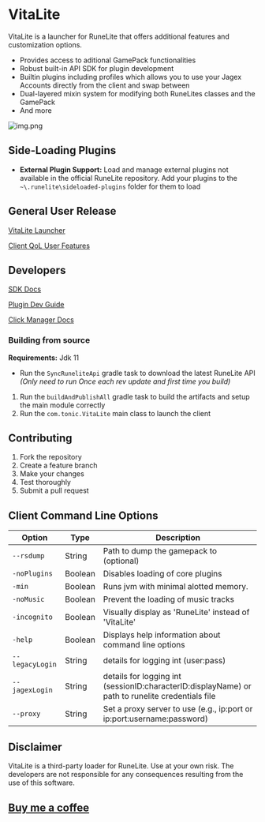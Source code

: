 # VitaLite
VitaLite is a launcher for RuneLite that offers additional features and customization options.
- Provides access to aditional GamePack functionalities
- Robust built-in API SDK for plugin development
- Builtin plugins including profiles which allows you to use your Jagex Accounts directly from the client and swap between
- Dual-layered mixin system for modifying both RuneLites classes and the GamePack
- And more

![img.png](img.png)

## Side-Loading Plugins
- **External Plugin Support:** Load and manage external plugins not available in the official RuneLite repository.
  Add your plugins to the `~\.runelite\sideloaded-plugins` folder for them to load

## General User Release

[VitaLite Launcher](https://github.com/Tonic-Box/VitaLauncher/releases)

[Client QoL User Features](./docs/FEATURES.md)

## Developers
[SDK Docs](./docs/SDK-DOCS.md)

[Plugin Dev Guide](./docs/EXTERNALPLUGIN.md)

[Click Manager Docs](./docs/CLICKMANAGER.md)

### Building from source
**Requirements:** Jdk 11
- Run the `SyncRuneliteApi` gradle task to download the latest RuneLite API _(Only need to run Once each rev update and first time you build)_
1. Run the `buildAndPublishAll` gradle task to build the artifacts and setup the main module correctly
2. Run the `com.tonic.VitaLite` main class to launch the client

## Contributing
1. Fork the repository
2. Create a feature branch
3. Make your changes
4. Test thoroughly
5. Submit a pull request

## Client Command Line Options
| Option          | Type    | Description                                                                                       |
|-----------------|---------|---------------------------------------------------------------------------------------------------|
| `--rsdump`      | String  | Path to dump the gamepack to (optional)                                                           |
| `-noPlugins`    | Boolean | Disables loading of core plugins                                                                  |
| `-min`          | Boolean | Runs jvm with minimal alotted memory.                                                             |
| `-noMusic`      | Boolean | Prevent the loading of music tracks                                                               |
| `-incognito`    | Boolean | Visually display as 'RuneLite' instead of 'VitaLite'                                              |
| `-help`         | Boolean | Displays help information about command line options                                              |
| `--legacyLogin` | String | details for logging int (user:pass)                                                               |
| `--jagexLogin`  | String | details for logging int (sessionID:characterID:displayName)  or path to runelite credentials file |
| `--proxy`       | String  | Set a proxy server to use (e.g., ip:port or ip:port:username:password)                            |


## Disclaimer

VitaLite is a third-party loader for RuneLite. Use at your own risk. The developers are not responsible for any consequences resulting from the use of this software.

## [Buy me a coffee](https://ko-fi.com/tonicbox)